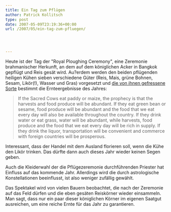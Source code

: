 ```yaml
---
title: Ein Tag zum Pflügen
author: Patrick Kollitsch
type: post
date: 2007-05-09T23:19:36+00:00
url: /2007/05/ein-tag-zum-pfluegen/




---
```

Heute ist der Tag der "Royal Ploughing Ceremony", eine Zeremonie brahmanischer Herkunft, an dem auf dem königlichen Acker in Bangkok gepflügt und Reis gesät wird. Au?erdem werden den beiden pflügenden heiligen Kühen sieben verschiedene Güter (Reis, Mais, grüne Bohnen, Sesam, Likör(!), Wasser und Gras) vorgesetzt und [die von ihnen gefressene Sorte][1] bestimmt die Ernteergebnisse des Jahres:

> If the Sacred Cows eat paddy or maize, the prophecy is that the harvests and food produce will be abundant. If they eat green bean or sesame, food produce will be abundant and the food that we eat every day will also be available throughout the country. If they drink water or eat grass, water will be abundant, while harvests, food produce and the food that we eat every day will be rich in supply. If they drink the liquor, transportation will be convenient and commerce with foreign countries will be prosperous.

Interessant, dass der Handel mit dem Ausland florieren soll, wenn die Kühe den Likör trinken. Das dürfte dann auch dieses Jahr wieder keinen Segen geben.

Auch die Kleiderwahl der die Pflügezeremonie durchführenden Priester hat Einfluss auf das kommende Jahr. Allerdings wird die durch astrologische Konstellationen beeinflusst, ist also weniger zufällig gewählt.

Das Spektakel wird von vielen Bauern beobachtet, die nach der Zeremonie auf das Feld dürfen und die eben gesäten Reiskörner wieder einsammeln. Man sagt, dass nur ein paar dieser königlichen Körner im eigenen Saatgut ausreichen, um eine reiche Ernte für das Jahr zu garantieren.

 [1]: http://www.nationmultimedia.com/2007/05/10/national/national_30033866.php